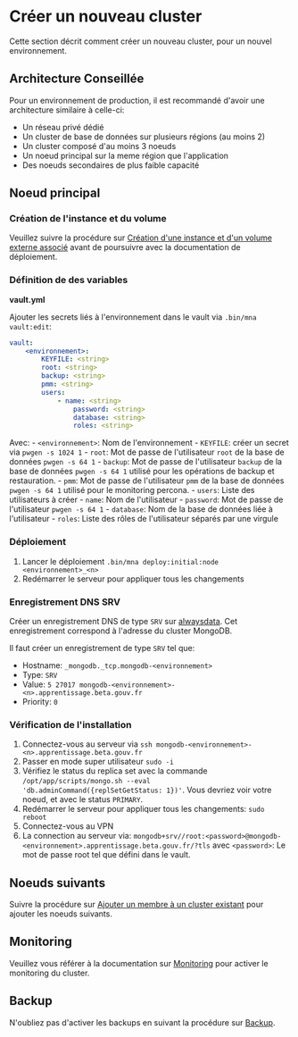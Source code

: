 # Créer un nouveau cluster

Cette section décrit comment créer un nouveau cluster, pour un nouvel environnement.

## Architecture Conseillée

Pour un environnement de production, il est recommandé d'avoir une architecture similaire à celle-ci:
- Un réseau privé dédié
- Un cluster de base de données sur plusieurs régions (au moins 2)
- Un cluster composé d'au moins 3 noeuds
- Un noeud principal sur la meme région que l'application
- Des noeuds secondaires de plus faible capacité

## Noeud principal

### Création de l'instance et du volume

Veuillez suivre la procédure sur [Création d'une instance et d'un volume externe associé](./instance.md) avant de poursuivre avec la documentation de déploiement.

### Définition de des variables

**vault.yml**

Ajouter les secrets liés à l'environnement dans le vault via `.bin/mna vault:edit`:

```yml
vault:
    <environnement>:
        KEYFILE: <string>
        root: <string>
        backup: <string>
        pmm: <string>
        users:
            - name: <string>
                password: <string>
                database: <string>
                roles: <string>
```

Avec:
    - `<environnement>`: Nom de l'environnement
    - `KEYFILE`: créer un secret via `pwgen -s 1024 1`
    - `root`: Mot de passe de l'utilisateur `root` de la base de données `pwgen -s 64 1`
    - `backup`: Mot de passe de l'utilisateur `backup` de la base de données `pwgen -s 64 1` utilisé pour les opérations de backup et restauration.
    - `pmm`: Mot de passe de l'utilisateur `pmm` de la base de données `pwgen -s 64 1` utilisé pour le monitoring percona.
    - `users`: Liste des utilisateurs à créer
        - `name`: Nom de l'utilisateur
        - `password`: Mot de passe de l'utilisateur `pwgen -s 64 1`
        - `database`: Nom de la base de données liée à l'utilisateur
        - `roles`: Liste des rôles de l'utilisateur séparés par une virgule

### Déploiement

1. Lancer le déploiement `.bin/mna deploy:initial:node <environnement>_<n>`
2. Redémarrer le serveur pour appliquer tous les changements

### Enregistrement DNS SRV

Créer un enregistrement DNS de type `SRV` sur [alwaysdata](https://www.alwaysdata.com/). Cet enregistrement correspond à l'adresse du cluster MongoDB.

Il faut créer un enregistrement de type `SRV` tel que:
- Hostname: `_mongodb._tcp.mongodb-<environnement>`
- Type: `SRV`
- Value: `5 27017 mongodb-<environnement>-<n>.apprentissage.beta.gouv.fr`
- Priority: `0`

### Vérification de l'installation

1. Connectez-vous au serveur via `ssh mongodb-<environnement>-<n>.apprentissage.beta.gouv.fr`
2. Passer en mode super utilisateur `sudo -i`
3. Vérifiez le status du replica set avec la commande `/opt/app/scripts/mongo.sh --eval 'db.adminCommand({replSetGetStatus: 1})'`. Vous devriez voir votre noeud, et avec le status `PRIMARY`.
4. Redémarrer le serveur pour appliquer tous les changements: `sudo reboot`
5. Connectez-vous au VPN
6. La connection au serveur via: `mongodb+srv//root:<password>@mongodb-<environnement>.apprentissage.beta.gouv.fr/?tls` avec `<password>`: Le mot de passe root tel que défini dans le vault.

## Noeuds suivants

Suivre la procédure sur [Ajouter un membre à un cluster existant](./add_member.md) pour ajouter les noeuds suivants.

## Monitoring

Veuillez vous référer à la documentation sur [Monitoring](../monitoring.md) pour activer le monitoring du cluster.

## Backup

N'oubliez pas d'activer les backups en suivant la procédure sur [Backup](../backup/backup.md).
